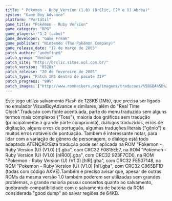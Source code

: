 ```yaml
---
title: " Pokémon - Ruby Version (1.0) (BrClic, E2P e OJ Abreu)"
system: "Game Boy Advance"
platform: "Portátil"
game_title: "Pokémon - Ruby Version"
game_category: "RPG"
game_players: "1-2 (cabo)"
game_developer: "Game Freak"
game_publisher: "Nintendo (The Pokémon Company)"
game_release_date: "17 de março de 2003"
patch_author: "undefined"
patch_group: "Nenhum"
patch_site: "http://brclic.sites.uol.com.br/"
patch_version: "0528x"
patch_release: "20 de fevereiro de 2005"
patch_type: "Patch IPS dentro de pacote ZIP"
patch_progress: "99%"
patch_images: ["http://www.romhackers.org/imagens/traducoes/%5BGBA%5D%20Pok%C3%A9mon%20-%20Ruby%20Version%20-%20BrClic%20-%201.png","http://www.romhackers.org/imagens/traducoes/%5BGBA%5D%20Pok%C3%A9mon%20-%20Ruby%20Version%20-%20BrClic%20-%202.png","http://www.romhackers.org/imagens/traducoes/%5BGBA%5D%20Pok%C3%A9mon%20-%20Ruby%20Version%20-%20BrClic%20-%203.png"]
---
```

Este jogo utiliza salvamento Flash de 128KB (1Mb), que precisa ser ligado no emulador VisualBoyAdvance e similares, além do "Real Time Clock".Tradução com fonte acentuada, parte do menu traduzido sem alguns termos mais complexos ("Toss"), maioria dos gráficos sem tradução (principalmente a grande parte comprimida), diálogos traduzidos, erros de digitação, alguns erros de português, algumas traduções literais ("gênio") e muitos erros notáveis de pontuação. Também é interessante notar, para lidar com a variação de gênero do personagem, o diálogo está todo adaptado.ATENÇÃO:Esta tradução pode ser aplicada na ROM "Pokemon - Ruby Version (U) (V1.0) [!].gba", com CRC32 F0815EE7, na ROM "Pokemon - Ruby Version (U) (V1.0) [hIR00].gba", com CRC32 923F7CD0, na ROM "Pokemon - Ruby Version (U) (V1.0) [hIR].gba", com CRC32 FE507148, na ROM "Pokemon - Ruby Version (U) (V1.0) [hI].gba", com CRC32 C865BF1D (todas com código AXVE).Também é preciso avisar que, apesar de outras ROMs da mesma versão 1.0 também poderem ser utilizadas sem grandes problemas, a grande maioria possui consertos quanto ao salvamento, quebrando compatibilidade com o salvamento de bateria da ROM considerada "good dump" ao salvar regiões de 64KB.